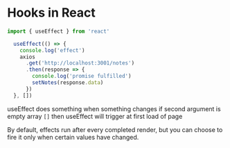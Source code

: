 # Hooks in React

```js
import { useEffect } from 'react'
```

```js
  useEffect(() => {
    console.log('effect')
    axios
      .get('http://localhost:3001/notes')
      .then(response => {
        console.log('promise fulfilled')
        setNotes(response.data)
      })
  }, [])
```

useEffect does something when something changes
if second argument is empty array `[]` then useEffect will trigger at first load of page

By default, effects run after every completed render, but you can choose to fire it only when certain values have changed.
